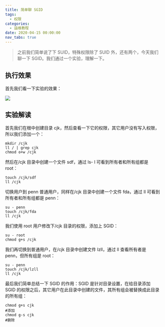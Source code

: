 ```yaml
---
title: 简单聊 SGID
tags:
  - 权限
categories:
  - 运维教程
date: 2020-04-15 00:00:00
nav_tabs: true
---
```


> 之前我们简单说了下 SUID，特殊权限除了 SUID 外，还有两个，今天我们聊一下 SGID。我们通过一个实验，理解一下。

<!-- more -->

## 执行效果

首先我们看一下实验的效果：

![](https://cdn.dusays.com/2020/04/211-1.jpg)

## 实验解读

首先我们在根中创建目录 cjk，然后查看一下它的权限，其它用户没有写入权限，所以我们添加一个：

```
mkdir /cjk
ll / | grep cjk
chmod o+w /cjk
```

然后在/cjk 目录中创建一个文件 sdf，通过 ls- l 可看到所有者和所有组都是 root：

```
touch /cjk/sdf
ll /cjk
```

切换用户到 penn 普通用户，同样在/cjk 目录中创建一个文件 fda，通过 ll 可看到所有者和所有组都是 penn：

```
su - penn
touch /cjk/fda
ll /cjk
```

我们使用 root 用户修改下/cjk 目录的权限，添加上 SGID：

```
su - root
chmod g+s /cjk
```

我们再切换到普通用户，在/cjk 目录中创建文件 lzll，通过 ll 查看所有者是 penn，但所有组是 root：

```
su - penn
touch /cjk/lzll
ll /cjk
```

最后我们简单总结一下 SGID 的作用：SGID 是针对目录设置，在给目录添加 SGID 的权限之后，其它用户在此目录中创建的文件，其所有组会被替换成此目录的所有组：

```
chmod g+s cjk
#添加
chmod g-s cjk
#删除
```